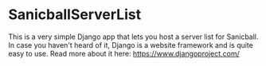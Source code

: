 # SanicballServerList
This is a very simple Django app that lets you host a server list for Sanicball.
In case you haven't heard of it, Django is a website framework and is quite easy to use. Read more about it here: https://www.djangoproject.com/
